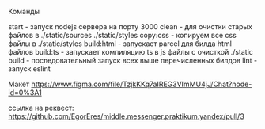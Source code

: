 Команды

start - запуск nodejs сервера на порту 3000
clean - для очистки старых файлов в ./static/sources ./static/styles
copy:css - копируем все css файлы в ./static/styles
build:html - запускает parcel для билда html файлов
build:ts - запускает компиляцию ts в js файлы с очисткой ./static
build - последовательный запуск всех выше перечисленных билдов
lint - запуск eslint

Макет https://www.figma.com/file/TzjkKKq7aIREG3VImMU4jJ/Chat?node-id=0%3A1


ссылка на реквест: https://github.com/EgorEres/middle.messenger.praktikum.yandex/pull/3
